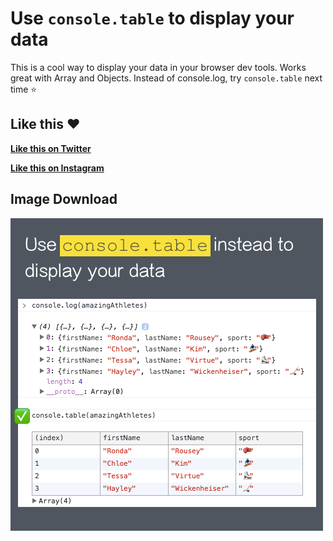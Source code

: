 # Use `console.table` to display your data

This is a cool way to display your data in your browser dev tools. Works great with Array and Objects. Instead of console.log, try `console.table` next time ⭐️ 

## Like this ❤️

**[Like this on Twitter](https://twitter.com/samantha_ming/status/964174008219418625)**

**[Like this on Instagram](https://www.instagram.com/p/BfOVuAggSI1/)**

## Image Download

![Download](2-console-table.png)
